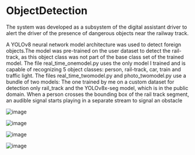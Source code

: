 # ObjectDetection
The system was developed as a subsystem of the digital assistant driver to alert the driver of the presence of dangerous objects near the railway track.

A YOLOv8 neural network model architecture was used to detect foreign objects.The model was pre-trained on the user dataset to detect the rail-track, as this object class was not part of the base class set of the trained model.
The file real_time_onemodel.py uses the only model I trained and is capable of recognizing 5 object classes: person, rail-track, car, train and traffic light.
The files real_time_twomodel.py and photo_twomodel.py use a bundle of two models: The one trained by me on a custom dataset for detection only rail_track and the YOLOv8x-seg model, which is in the public domain.
When a person crosses the bounding box of the rail track segment, an audible signal starts playing in a separate stream to signal an obstacle

![image](https://github.com/drinkmorewaterz/ObjectDetection/assets/124874733/2de55e2d-191d-4f97-8273-9b028132e660)

![image](https://github.com/drinkmorewaterz/ObjectDetection/assets/124874733/000b942d-aeec-4b4f-b1e6-cf49a8ac2f91)

![image](https://github.com/drinkmorewaterz/ObjectDetection/assets/124874733/412ad696-ac4d-40e9-9bd9-c74aabe9cd5a)

![image](https://github.com/drinkmorewaterz/ObjectDetection/assets/124874733/d758f357-fe28-49b3-bcfa-72a351e1d354)
